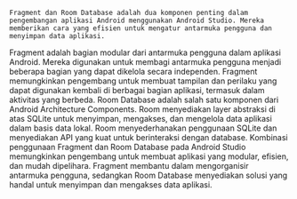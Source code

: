 	Fragment dan Room Database adalah dua komponen penting dalam pengembangan aplikasi Android menggunakan Android Studio. Mereka memberikan cara yang efisien untuk mengatur antarmuka pengguna dan menyimpan data aplikasi.
Fragment adalah bagian modular dari antarmuka pengguna dalam aplikasi Android. Mereka digunakan untuk membagi antarmuka pengguna menjadi beberapa bagian yang dapat dikelola secara independen. Fragment memungkinkan pengembang untuk membuat tampilan dan perilaku yang dapat digunakan kembali di berbagai bagian aplikasi, termasuk dalam aktivitas yang berbeda.
	Room Database adalah salah satu komponen dari Android Architecture Components. Room menyediakan layer abstraksi di atas SQLite untuk menyimpan, mengakses, dan mengelola data aplikasi dalam basis data lokal. Room menyederhanakan penggunaan SQLite dan menyediakan API yang kuat untuk berinteraksi dengan database.
	Kombinasi penggunaan Fragment dan Room Database pada Android Studio memungkinkan pengembang untuk membuat aplikasi yang modular, efisien, dan mudah dipelihara. Fragment membantu dalam mengorganisir antarmuka pengguna, sedangkan Room Database menyediakan solusi yang handal untuk menyimpan dan mengakses data aplikasi.
